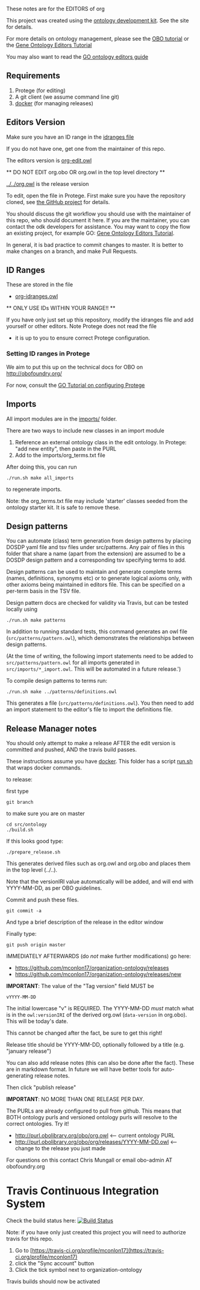 These notes are for the EDITORS of org

This project was created using the [ontology development kit](https://github.com/INCATools/ontology-development-kit). See the site for details.

For more details on ontology management, please see the [OBO tutorial](https://github.com/jamesaoverton/obo-tutorial) or the [Gene Ontology Editors Tutorial](https://go-protege-tutorial.readthedocs.io/en/latest/)

You may also want to read the [GO ontology editors guide](http://go-ontology.readthedocs.org/)

## Requirements

 1. Protege (for editing)
 2. A git client (we assume command line git)
 3. [docker](https://www.docker.com/get-docker) (for managing releases)

## Editors Version

Make sure you have an ID range in the [idranges file](org-idranges.owl)

If you do not have one, get one from the maintainer of this repo.

The editors version is [org-edit.owl](org-edit.owl)

** DO NOT EDIT org.obo OR org.owl in the top level directory **

[../../org.owl](../../org.owl) is the release version

To edit, open the file in Protege. First make sure you have the repository cloned, see [the GitHub project](https://github.com/mconlon17/organization-ontology) for details.

You should discuss the git workflow you should use with the maintainer
of this repo, who should document it here. If you are the maintainer,
you can contact the odk developers for assistance. You may want to
copy the flow an existing project, for example GO: [Gene Ontology
Editors Tutorial](https://go-protege-tutorial.readthedocs.io/en/latest/).

In general, it is bad practice to commit changes to master. It is
better to make changes on a branch, and make Pull Requests.

## ID Ranges

These are stored in the file

 * [org-idranges.owl](org-idranges.owl)

** ONLY USE IDs WITHIN YOUR RANGE!! **

If you have only just set up this repository, modify the idranges file
	and add yourself or other editors. Note Protege does not read the file
- it is up to you to ensure correct Protege configuration.


### Setting ID ranges in Protege

We aim to put this up on the technical docs for OBO on http://obofoundry.org/

For now, consult the [GO Tutorial on configuring Protege](http://go-protege-tutorial.readthedocs.io/en/latest/Entities.html#new-entities)

## Imports

All import modules are in the [imports/](imports/) folder.

There are two ways to include new classes in an import module

 1. Reference an external ontology class in the edit ontology. In Protege: "add new entity", then paste in the PURL
 2. Add to the imports/org_terms.txt file

After doing this, you can run

`./run.sh make all_imports`

to regenerate imports.

Note: the org_terms.txt file may include 'starter' classes seeded from
the ontology starter kit. It is safe to remove these.

## Design patterns

You can automate (class) term generation from design patterns by placing DOSDP
yaml file and tsv files under src/patterns. Any pair of files in this
folder that share a name (apart from the extension) are assumed to be
a DOSDP design pattern and a corresponding tsv specifying terms to
add.

Design patterns can be used to maintain and generate complete terms
(names, definitions, synonyms etc) or to generate logical axioms
only, with other axioms being maintained in editors file.  This can be
specified on a per-term basis in the TSV file.

Design pattern docs are checked for validity via Travis, but can be
tested locally using

`./run.sh make patterns`

In addition to running standard tests, this command generates an owl
file (`src/patterns/pattern.owl`), which demonstrates the relationships
between design patterns.

(At the time of writing, the following import statements need to be
added to `src/patterns/pattern.owl` for all imports generated in
`src/imports/*_import.owl`.   This will be automated in a future release.')

To compile design patterns to terms run:

`./run.sh make ../patterns/definitions.owl`

This generates a file (`src/patterns/definitions.owl`).  You then need
to add an import statement to the editor's file to import the
definitions file.


## Release Manager notes

You should only attempt to make a release AFTER the edit version is
committed and pushed, AND the travis build passes.

These instructions assume you have
[docker](https://www.docker.com/get-docker). This folder has a script
[run.sh](run.sh) that wraps docker commands.

to release:

first type

    git branch

to make sure you are on master

    cd src/ontology
    ./build.sh

If this looks good type:

    ./prepare_release.sh

This generates derived files such as org.owl and org.obo and places
them in the top level (../..).

Note that the versionIRI value automatically will be added, and will
end with YYYY-MM-DD, as per OBO guidelines.

Commit and push these files.

    git commit -a

And type a brief description of the release in the editor window

Finally type:

    git push origin master

IMMEDIATELY AFTERWARDS (do *not* make further modifications) go here:

 * https://github.com/mconlon17/organization-ontology/releases
 * https://github.com/mconlon17/organization-ontology/releases/new

__IMPORTANT__: The value of the "Tag version" field MUST be

    vYYYY-MM-DD

The initial lowercase "v" is REQUIRED. The YYYY-MM-DD *must* match
what is in the `owl:versionIRI` of the derived org.owl (`data-version` in
org.obo). This will be today's date.

This cannot be changed after the fact, be sure to get this right!

Release title should be YYYY-MM-DD, optionally followed by a title (e.g. "january release")

You can also add release notes (this can also be done after the fact). These are in markdown format.
In future we will have better tools for auto-generating release notes.

Then click "publish release"

__IMPORTANT__: NO MORE THAN ONE RELEASE PER DAY.

The PURLs are already configured to pull from github. This means that
BOTH ontology purls and versioned ontology purls will resolve to the
correct ontologies. Try it!

 * http://purl.obolibrary.org/obo/org.owl <-- current ontology PURL
 * http://purl.obolibrary.org/obo/org/releases/YYYY-MM-DD.owl <-- change to the release you just made

For questions on this contact Chris Mungall or email obo-admin AT obofoundry.org

# Travis Continuous Integration System

Check the build status here: [![Build Status](https://travis-ci.org/mconlon17/organization-ontology.svg?branch=master)](https://travis-ci.org/mconlon17/organization-ontology)

Note: if you have only just created this project you will need to authorize travis for this repo.

 1. Go to [https://travis-ci.org/profile/mconlon17](https://travis-ci.org/profile/mconlon17)
 2. click the "Sync account" button
 3. Click the tick symbol next to organization-ontology

Travis builds should now be activated
